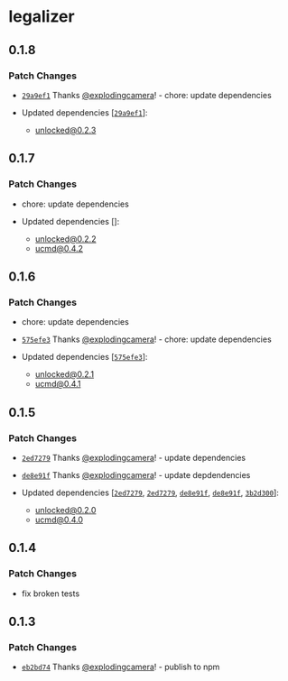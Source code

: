 # legalizer

## 0.1.8

### Patch Changes

- [`29a9ef1`](https://github.com/explodingcamera/esm/commit/29a9ef118db1f1184f4f599b2806e25b1c41187b) Thanks [@explodingcamera](https://github.com/explodingcamera)! - chore: update dependencies

- Updated dependencies [[`29a9ef1`](https://github.com/explodingcamera/esm/commit/29a9ef118db1f1184f4f599b2806e25b1c41187b)]:
  - unlocked@0.2.3

## 0.1.7

### Patch Changes

- chore: update dependencies

- Updated dependencies []:
  - unlocked@0.2.2
  - ucmd@0.4.2

## 0.1.6

### Patch Changes

- chore: update dependencies

- [`575efe3`](https://github.com/explodingcamera/esm/commit/575efe385756abd44408d83535c27c99ff7efea2) Thanks [@explodingcamera](https://github.com/explodingcamera)! - chore: update dependencies

- Updated dependencies [[`575efe3`](https://github.com/explodingcamera/esm/commit/575efe385756abd44408d83535c27c99ff7efea2)]:
  - unlocked@0.2.1
  - ucmd@0.4.1

## 0.1.5

### Patch Changes

- [`2ed7279`](https://github.com/explodingcamera/esm/commit/2ed72792bf13fa4b712fb477208ebb7d061a1e8f) Thanks [@explodingcamera](https://github.com/explodingcamera)! - update dependencies

- [`de8e91f`](https://github.com/explodingcamera/esm/commit/de8e91f4f1052fbd6bf4f82b3c8010195b98a7b1) Thanks [@explodingcamera](https://github.com/explodingcamera)! - update depdendencies

- Updated dependencies [[`2ed7279`](https://github.com/explodingcamera/esm/commit/2ed72792bf13fa4b712fb477208ebb7d061a1e8f), [`2ed7279`](https://github.com/explodingcamera/esm/commit/2ed72792bf13fa4b712fb477208ebb7d061a1e8f), [`de8e91f`](https://github.com/explodingcamera/esm/commit/de8e91f4f1052fbd6bf4f82b3c8010195b98a7b1), [`de8e91f`](https://github.com/explodingcamera/esm/commit/de8e91f4f1052fbd6bf4f82b3c8010195b98a7b1), [`3b2d300`](https://github.com/explodingcamera/esm/commit/3b2d30075f8f88d76a0a4668d9c2dda0f32c2751)]:
  - unlocked@0.2.0
  - ucmd@0.4.0

## 0.1.4

### Patch Changes

- fix broken tests

## 0.1.3

### Patch Changes

- [`eb2bd74`](https://github.com/explodingcamera/esm/commit/eb2bd74d7150d4bda09779d9e47bb230c34056fc) Thanks [@explodingcamera](https://github.com/explodingcamera)! - publish to npm
